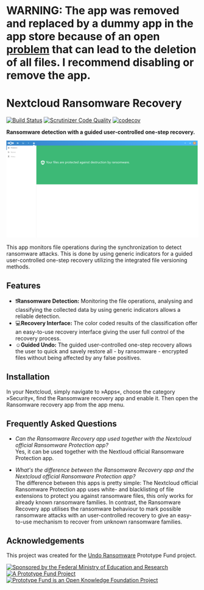 # **WARNING: The app was removed and replaced by a dummy app in the app store because of an open [problem](https://github.com/undo-ransomware/ransomware_detection/issues/48#issue-763599989) that can lead to the deletion of all files. I recommend disabling or remove the app.**

# Nextcloud Ransomware Recovery

[![Build Status](https://travis-ci.com/undo-ransomware/ransomware_detection.svg?branch=master)](https://travis-ci.com/undo-ransomware/ransomware_detection)
[![Scrutinizer Code Quality](https://scrutinizer-ci.com/g/undo-ransomware/ransomware_detection/badges/quality-score.png?b=master)](https://scrutinizer-ci.com/g/undo-ransomware/ransomware_detection/?branch=master)
[![codecov](https://codecov.io/gh/undo-ransomware/ransomware_detection/branch/master/graph/badge.svg)](https://codecov.io/gh/undo-ransomware/ransomware_detection)

**Ransomware detection with a guided user-controlled one-step recovery.**

![Ransomware Recovery App](screenshots/ransomware-recovery-0.9.0-4.png)

This app monitors file operations during the synchronization to detect ransomware attacks. This is done by using generic indicators for a guided user-controlled one-step recovery utilizing the integrated file versioning methods.

## Features

* :exclamation:**Ransomware Detection:** Monitoring the file operations, analysing and classifying the collected data by using generic indicators allows a reliable detection.
* :computer:**Recovery Interface:**  The color coded results of the classification offer an easy-to-use recovery interface giving the user full control of the recovery process.
* :relaxed:**Guided Undo:** The guided user-controlled one-step recovery allows the user to quick and savely restore all - by ransomware - encrypted files without being affected by any false positives.

## Installation

In your Nextcloud, simply navigate to »Apps«, choose the category »Security«, find the Ransomware recovery app and enable it.
Then open the Ransomware recovery app from the app menu.

## Frequently Asked Questions

* *Can the Ransomware Recovery app used together with the Nextcloud official Ransomware Protection app?*  
Yes, it can be used together with the Nextloud official Ransomware Protection app.

* *What's the difference between the Ransomware Recovery app and the Nextcloud official Ransomware Protection app?*  
The difference between this apps is pretty simple: The Nextcloud official Ransomware Protection app uses white- and blacklisting of file extensions to protect you against ransomware files, this only works for already known ransomware families.
In contrast, the Ransomware Recovery app utilises the ransomware behaviour to mark possible ransomware attacks with an user-controlled recovery to give an easy-to-use mechanism to recover from unknown ransomware families.

## Acknowledgements

This project was created for the
[Undo Ransomware](https://prototypefund.de/project/undo-von-ransomware-mittels-machine-learning/)
Prototype Fund project.

[![Sponsored by the Federal Ministry of Education and Research](img/bmbf.png)](https://www.bmbf.de/)
[![A Prototype Fund Project](img/ptf.png)](https://prototypefund.de/)
[![Prototype Fund is an Open Knowledge Foundation Project](img/okfn.png)](https://okfn.de/)
